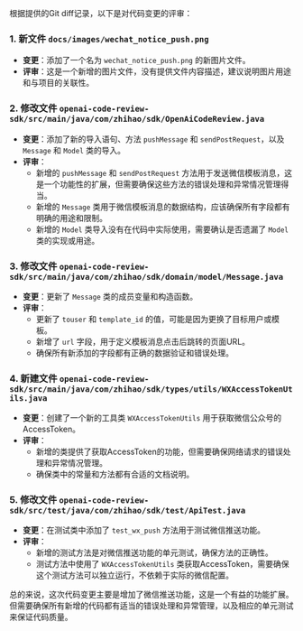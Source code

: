 根据提供的Git diff记录，以下是对代码变更的评审：

### 1. 新文件 `docs/images/wechat_notice_push.png`
- **变更**：添加了一个名为 `wechat_notice_push.png` 的新图片文件。
- **评审**：这是一个新增的图片文件，没有提供文件内容描述，建议说明图片用途和与项目的关联性。

### 2. 修改文件 `openai-code-review-sdk/src/main/java/com/zhihao/sdk/OpenAiCodeReview.java`
- **变更**：添加了新的导入语句、方法 `pushMessage` 和 `sendPostRequest`，以及 `Message` 和 `Model` 类的导入。
- **评审**：
  - 新增的 `pushMessage` 和 `sendPostRequest` 方法用于发送微信模板消息，这是一个功能性的扩展，但需要确保这些方法的错误处理和异常情况管理得当。
  - 新增的 `Message` 类用于微信模板消息的数据结构，应该确保所有字段都有明确的用途和限制。
  - 新增的 `Model` 类导入没有在代码中实际使用，需要确认是否遗漏了 `Model` 类的实现或用途。

### 3. 修改文件 `openai-code-review-sdk/src/main/java/com/zhihao/sdk/domain/model/Message.java`
- **变更**：更新了 `Message` 类的成员变量和构造函数。
- **评审**：
  - 更新了 `touser` 和 `template_id` 的值，可能是因为更换了目标用户或模板。
  - 新增了 `url` 字段，用于定义模板消息点击后跳转的页面URL。
  - 确保所有新添加的字段都有正确的数据验证和错误处理。

### 4. 新建文件 `openai-code-review-sdk/src/main/java/com/zhihao/sdk/types/utils/WXAccessTokenUtils.java`
- **变更**：创建了一个新的工具类 `WXAccessTokenUtils` 用于获取微信公众号的AccessToken。
- **评审**：
  - 新增的类提供了获取AccessToken的功能，但需要确保网络请求的错误处理和异常情况管理。
  - 确保类中的常量和方法都有合适的文档说明。

### 5. 修改文件 `openai-code-review-sdk/src/test/java/com/zhihao/sdk/test/ApiTest.java`
- **变更**：在测试类中添加了 `test_wx_push` 方法用于测试微信推送功能。
- **评审**：
  - 新增的测试方法是对微信推送功能的单元测试，确保方法的正确性。
  - 测试方法中使用了 `WXAccessTokenUtils` 类获取AccessToken，需要确保这个测试方法可以独立运行，不依赖于实际的微信配置。

总的来说，这次代码变更主要是增加了微信推送功能，这是一个有益的功能扩展。但需要确保所有新增的代码都有适当的错误处理和异常管理，以及相应的单元测试来保证代码质量。
